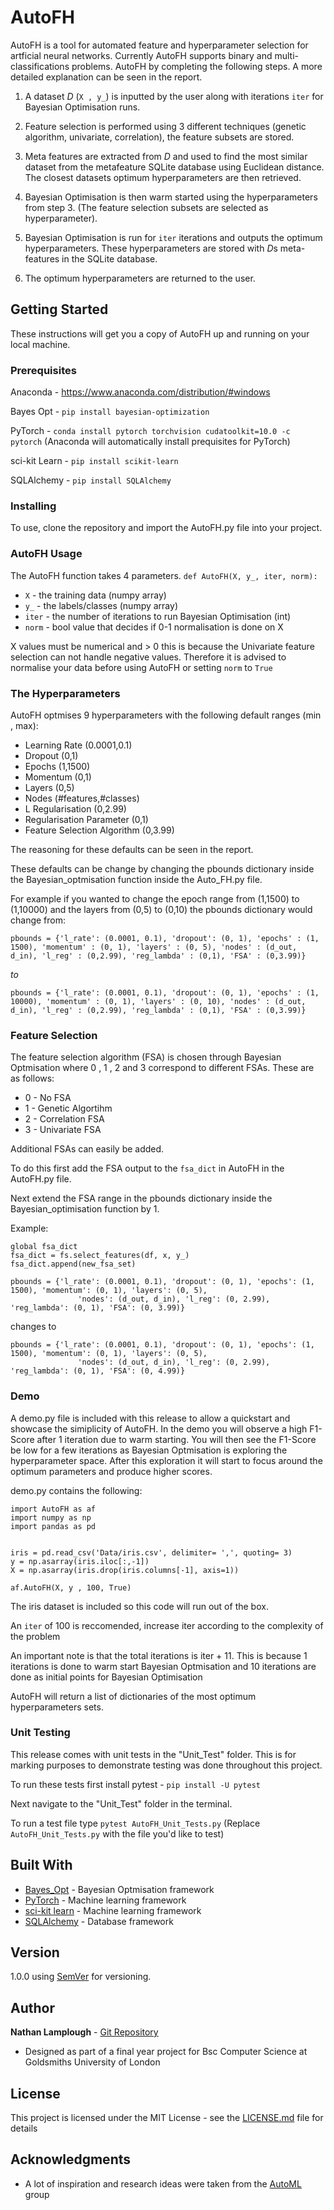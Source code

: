 # AutoFH
AutoFH is a tool for automated feature and hyperparameter selection for artficial neural networks. Currently AutoFH supports binary and multi-classifications problems. AutoFH by completing the following steps. A more detailed explanation can be seen in the report.

1. A dataset *D* (`X , y_`) is inputted by the user along with iterations `iter` for Bayesian Optimisation runs.

2. Feature selection is performed using 3 different techniques (genetic algorithm, univariate, correlation), the feature subsets are        stored.

3. Meta features are extracted from *D* and used to find the most similar dataset from the metafeature SQLite database using Euclidean        distance. The closest datasets optimum hyperparameters are then retrieved.

4. Bayesian Optimisation is then warm started using the hyperparameters from step 3. (The feature selection subsets are selected as        hyperparameter).

5. Bayesian Optimisation is run for `iter` iterations and outputs the optimum hyperparameters. These hyperparameters are stored with *D*s    meta-features in the SQLite database.

6. The optimum hyperparameters are returned to the user.


## Getting Started

These instructions will get you a copy of AutoFH up and running on your local machine.

### Prerequisites

Anaconda - https://www.anaconda.com/distribution/#windows

Bayes Opt - `pip install bayesian-optimization`

PyTorch - `conda install pytorch torchvision cudatoolkit=10.0 -c pytorch` (Anaconda will automatically install prequisites for PyTorch)

sci-kit Learn - `pip install scikit-learn`

SQLAlchemy - `pip install SQLAlchemy`

### Installing

To use, clone the repository and import the AutoFH.py file into your project. 

### AutoFH Usage
The AutoFH function takes 4 parameters. `def AutoFH(X, y_, iter, norm):`
* `X` - the training data (numpy array)
* `y_` - the labels/classes (numpy array)
* `iter` - the number of iterations to run Bayesian Optimisation (int)
* `norm` - bool value that decides if 0-1 normalisation is done on X

X values must be numerical and > 0 this is because the Univariate feature selection can not handle negative values. Therefore it is advised to normalise your data before using AutoFH or setting `norm` to `True`

### The Hyperparameters
AutoFH optmises 9 hyperparameters with the following default ranges (min , max):

* Learning Rate (0.0001,0.1)
* Dropout (0,1)
* Epochs (1,1500)
* Momentum (0,1)
* Layers (0,5)
* Nodes (#features,#classes)
* L Regularisation (0,2.99)
* Regularisation Parameter (0,1)
* Feature Selection Algorithm (0,3.99)

The reasoning for these defaults can be seen in the report.

These defaults can be change by changing the pbounds dictionary inside the Bayesian_optmisation function inside the Auto_FH.py file.

For example if you wanted to change the epoch range from (1,1500) to (1,10000) and the layers from (0,5) to (0,10) the pbounds dictionary would change from:
```
pbounds = {'l_rate': (0.0001, 0.1), 'dropout': (0, 1), 'epochs' : (1, 1500), 'momentum' : (0, 1), 'layers' : (0, 5), 'nodes' : (d_out, d_in), 'l_reg' : (0,2.99), 'reg_lambda' : (0,1), 'FSA' : (0,3.99)}
```
*to*
```
pbounds = {'l_rate': (0.0001, 0.1), 'dropout': (0, 1), 'epochs' : (1, 10000), 'momentum' : (0, 1), 'layers' : (0, 10), 'nodes' : (d_out, d_in), 'l_reg' : (0,2.99), 'reg_lambda' : (0,1), 'FSA' : (0,3.99)}
```


### Feature Selection
The feature selection algorithm (FSA) is chosen through Bayesian Optmisation where 0 , 1 , 2 and 3 correspond to different FSAs. These are as follows:

* 0 - No FSA
* 1 - Genetic Algortihm
* 2 - Correlation FSA
* 3 - Univariate FSA

Additional FSAs can easily be added. 

To do this first add the FSA output to the `fsa_dict` in AutoFH in the AutoFH.py file.

Next extend the FSA range in the pbounds dictionary inside the Bayesian_optimisation function by 1.

Example: 

```
global fsa_dict
fsa_dict = fs.select_features(df, x, y_)
fsa_dict.append(new_fsa_set)
```

```
pbounds = {'l_rate': (0.0001, 0.1), 'dropout': (0, 1), 'epochs': (1, 1500), 'momentum': (0, 1), 'layers': (0, 5),
               'nodes': (d_out, d_in), 'l_reg': (0, 2.99), 'reg_lambda': (0, 1), 'FSA': (0, 3.99)}
```
changes to 
```
pbounds = {'l_rate': (0.0001, 0.1), 'dropout': (0, 1), 'epochs': (1, 1500), 'momentum': (0, 1), 'layers': (0, 5),
               'nodes': (d_out, d_in), 'l_reg': (0, 2.99), 'reg_lambda': (0, 1), 'FSA': (0, 4.99)}
```


### Demo
A demo.py file is included with this release to allow a quickstart and showcase the simiplicity of AutoFH. In the demo you will observe a high F1-Score after 1 iteration due to warm starting. You will then see the F1-Score be low for a few iterations as Bayesian Optmisation is exploring the hyperparameter space. After this exploration it will start to focus around the optimum parameters and produce higher scores.

demo.py contains the following:

```
import AutoFH as af
import numpy as np
import pandas as pd


iris = pd.read_csv('Data/iris.csv', delimiter= ',', quoting= 3)
y = np.asarray(iris.iloc[:,-1])
X = np.asarray(iris.drop(iris.columns[-1], axis=1))

af.AutoFH(X, y , 100, True)
```
The iris dataset is included so this code will run out of the box.

An `iter` of 100 is reccomended, increase iter according to the complexity of the problem

An important note is that the total iterations is iter + 11. This is because 1 iterations is done to warm start Bayesian Optmisation and 10 iterations are done as initial points for Bayesian Optimisation

AutoFH will return a list of dictionaries of the most optimum hyperparameters sets. 

### Unit Testing

This release comes with unit tests in the "Unit_Test" folder. This is for marking purposes to demonstrate testing was done throughout this project.

To run these tests first install pytest - `pip install -U pytest`

Next navigate to the "Unit_Test" folder in the terminal. 

To run a test file type `pytest AutoFH_Unit_Tests.py` (Replace `AutoFH_Unit_Tests.py` with the file you'd like to test)

## Built With

* [Bayes_Opt](https://github.com/fmfn/BayesianOptimization) - Bayesian Optmisation framework
* [PyTorch](https://pytorch.org/) - Machine learning framework
* [sci-kit learn](https://scikit-learn.org/) - Machine learning framework
* [SQLAlchemy](https://www.sqlalchemy.org/) - Database framework

## Version

1.0.0 using [SemVer](http://semver.org/) for versioning. 

## Author
**Nathan Lamplough** - [Git Repository](https://github.com/nathanlamplough)

* Designed as part of a final year project for Bsc Computer Science at Goldsmiths University of London

## License

This project is licensed under the MIT License - see the [LICENSE.md](https://github.com/nathanlamplough/AutoFH/blob/master/LICENSE) file for details

## Acknowledgments
* A lot of inspiration and research ideas were taken from the [AutoML](https://www.automl.org/) group 


